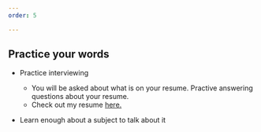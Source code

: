 ```yaml
---
order: 5

---
```


##  Practice your words

- Practice interviewing
  - You will be asked about what is on your resume. Practive answering questions about your resume.
  - Check out my resume [here.](https://app.enhancv.com/share/d66442b2)

- Learn enough about a subject to talk about it
